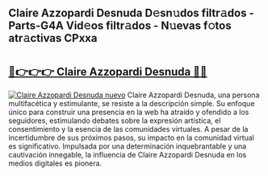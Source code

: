 ## Claire Azzopardi Desnuda D𝚎sn𝚞dos filtr𝚊dos - Parts-G4A Vid𝚎os filtr𝚊dos - N𝚞evas f𝚘tos atr𝚊ctivas CPxxa

# <h2><a href="http://mb0u9ii.tromn.icu/?c=Claire+Azzopardi+Desnuda">🔗👉👉👉 Claire Azzopardi Desnuda 🔗🔗</a></h2>

[![Claire Azzopardi Desnuda nuevo](https://i.imgur.com/pEAQMta.gif)](http://mb0u9ii.tromn.icu/?c=Claire+Azzopardi+Desnuda)
Claire Azzopardi Desnuda, una persona multifacética y estimulante, se resiste a la descripción simple. Su enfoque único para construir una presencia en la web ha atraído y ofendido a los seguidores, estimulando debates sobre la expresión artística, el consentimiento y la esencia de las comunidades virtuales. A pesar de la incertidumbre de sus próximos pasos, su impacto en la comunidad virtual es significativo. Impulsada por una determinación inquebrantable y una cautivación innegable, la influencia de Claire Azzopardi Desnuda en los medios digitales es pionera.
